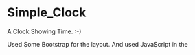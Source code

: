# Simple_Clock
A Clock Showing Time. :-) 

Used Some Bootstrap for the layout.
And used JavaScript in the <script> tag.
